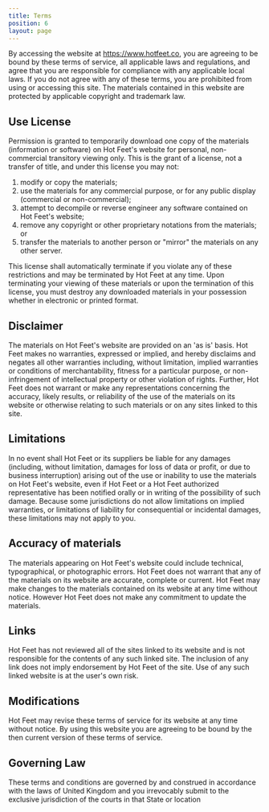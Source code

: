 ```yaml
---
title: Terms
position: 6
layout: page
---
```


By accessing the website at https://www.hotfeet.co, you are agreeing to be bound by these terms of service, all applicable laws and regulations, and agree that you are responsible for compliance with any applicable local laws. If you do not agree with any of these terms, you are prohibited from using or accessing this site. The materials contained in this website are protected by applicable copyright and trademark law.

## Use License

Permission is granted to temporarily download one copy of the materials (information or software) on Hot Feet's website for personal, non-commercial transitory viewing only. This is the grant of a license, not a transfer of title, and under this license you may not:

1. modify or copy the materials;
2. use the materials for any commercial purpose, or for any public display (commercial or non-commercial);
3. attempt to decompile or reverse engineer any software contained on Hot Feet's website;
4. remove any copyright or other proprietary notations from the materials; or
5. transfer the materials to another person or "mirror" the materials on any other server.

This license shall automatically terminate if you violate any of these restrictions and may be terminated by Hot Feet at any time. Upon terminating your viewing of these materials or upon the termination of this license, you must destroy any downloaded materials in your possession whether in electronic or printed format.

## Disclaimer

The materials on Hot Feet's website are provided on an 'as is' basis. Hot Feet makes no warranties, expressed or implied, and hereby disclaims and negates all other warranties including, without limitation, implied warranties or conditions of merchantability, fitness for a particular purpose, or non-infringement of intellectual property or other violation of rights.
Further, Hot Feet does not warrant or make any representations concerning the accuracy, likely results, or reliability of the use of the materials on its website or otherwise relating to such materials or on any sites linked to this site.

## Limitations

In no event shall Hot Feet or its suppliers be liable for any damages (including, without limitation, damages for loss of data or profit, or due to business interruption) arising out of the use or inability to use the materials on Hot Feet's website, even if Hot Feet or a Hot Feet authorized representative has been notified orally or in writing of the possibility of such damage. Because some jurisdictions do not allow limitations on implied warranties, or limitations of liability for consequential or incidental damages, these limitations may not apply to you.

## Accuracy of materials

The materials appearing on Hot Feet's website could include technical, typographical, or photographic errors. Hot Feet does not warrant that any of the materials on its website are accurate, complete or current. Hot Feet may make changes to the materials contained on its website at any time without notice. However Hot Feet does not make any commitment to update the materials.

## Links

Hot Feet has not reviewed all of the sites linked to its website and is not responsible for the contents of any such linked site. The inclusion of any link does not imply endorsement by Hot Feet of the site. Use of any such linked website is at the user's own risk.

## Modifications

Hot Feet may revise these terms of service for its website at any time without notice. By using this website you are agreeing to be bound by the then current version of these terms of service.

## Governing Law

These terms and conditions are governed by and construed in accordance with the laws of United Kingdom and you irrevocably submit to the exclusive jurisdiction of the courts in that State or location